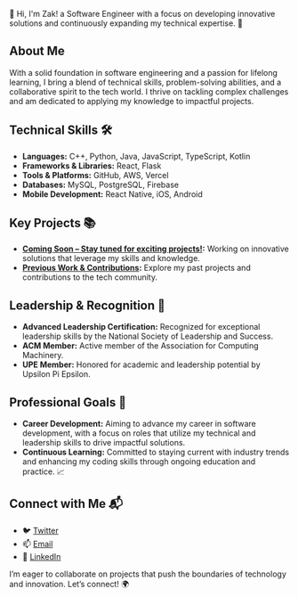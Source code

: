 👋 Hi, I'm Zak! a Software Engineer with a focus on developing innovative solutions and continuously expanding my technical expertise. 🚀

## About Me
With a solid foundation in software engineering and a passion for lifelong learning, I bring a blend of technical skills, problem-solving abilities, and a collaborative spirit to the tech world. I thrive on tackling complex challenges and am dedicated to applying my knowledge to impactful projects.

## Technical Skills 🛠️
- **Languages:** C++, Python, Java, JavaScript, TypeScript, Kotlin
- **Frameworks & Libraries:** React, Flask
- **Tools & Platforms:** GitHub, AWS, Vercel
- **Databases:** MySQL, PostgreSQL, Firebase
- **Mobile Development:** React Native, iOS, Android

## Key Projects 📚
- **[Coming Soon – Stay tuned for exciting projects!](#):** Working on innovative solutions that leverage my skills and knowledge.
- **[Previous Work & Contributions](#):** Explore my past projects and contributions to the tech community.

<!--You can view more [here](https://github.com/levisstrauss).-->

## Leadership & Recognition 🌟
- **Advanced Leadership Certification:** Recognized for exceptional leadership skills by the National Society of Leadership and Success.
- **ACM Member:** Active member of the Association for Computing Machinery.
- **UPE Member:** Honored for academic and leadership potential by Upsilon Pi Epsilon.

## Professional Goals 🚀
- **Career Development:** Aiming to advance my career in software development, with a focus on roles that utilize my technical and leadership skills to drive impactful solutions.
- **Continuous Learning:** Committed to staying current with industry trends and enhancing my coding skills through ongoing education and practice. 📈

## Connect with Me 📬
- 🐦 [Twitter](https://twitter.com/codemon91)
- 📫 [Email](mailto:levisstrauss11@yahoo.com)
- 🔗 [LinkedIn](https://www.linkedin.com/in/codemon)

I’m eager to collaborate on projects that push the boundaries of technology and innovation. Let’s connect! 🌍
